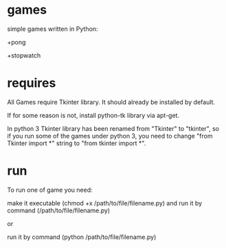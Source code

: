games
=====

simple games written in Python:

+pong

+stopwatch

requires
========

All Games require Tkinter library. It should already be installed by default.

If for some reason is not, install python-tk library via apt-get.

In python 3 Tkinter library has been renamed from "Tkinter" to "tkinter", so if you run some of the games under python 3, you need to change "from Tkinter import *" string to "from tkinter import *".

run
========

To run one of game you need:

make it executable (chmod +x /path/to/file/filename.py) and run it by command (/path/to/file/filename.py)

or

run it by command (python /path/to/file/filename.py)
